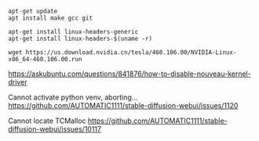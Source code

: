 

```shell
apt-get update
apt install make gcc git
```

```shell
apt-get install linux-headers-generic
apt-get install linux-headers-$(uname -r)
```

```shell
wget https://us.download.nvidia.cn/tesla/460.106.00/NVIDIA-Linux-x86_64-460.106.00.run
```


https://askubuntu.com/questions/841876/how-to-disable-nouveau-kernel-driver


Cannot activate python venv, aborting...
https://github.com/AUTOMATIC1111/stable-diffusion-webui/issues/1120


Cannot locate TCMalloc
https://github.com/AUTOMATIC1111/stable-diffusion-webui/issues/10117